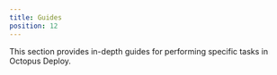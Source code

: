 ```yaml
---
title: Guides
position: 12
---
```


This section provides in-depth guides for performing specific tasks in Octopus Deploy.
